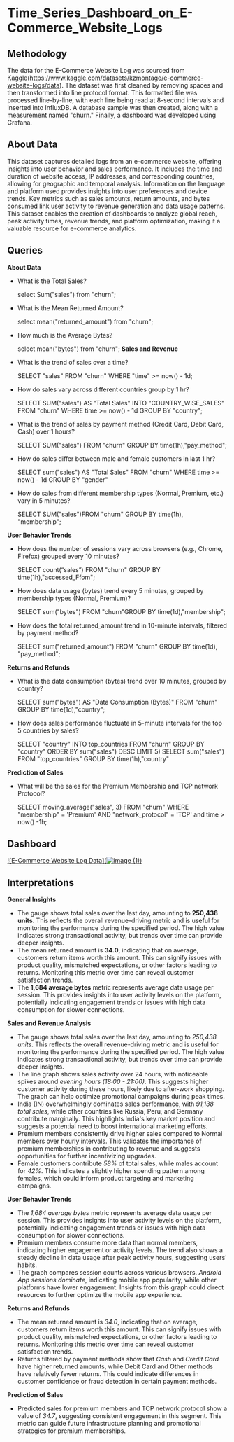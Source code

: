 # Time_Series_Dashboard_on_E-Commerce_Website_Logs

## Methodology
The data for the E-Commerce Website Log was sourced from Kaggle(https://www.kaggle.com/datasets/kzmontage/e-commerce-website-logs/data). The dataset was first cleaned by removing spaces and then transformed into line protocol format. This formatted file was processed line-by-line, with each line being read at 8-second intervals and inserted into InfluxDB. A database sample was then created, along with a measurement named "churn." Finally, a dashboard was developed using Grafana.

## About Data
This dataset captures detailed logs from an e-commerce website, offering insights into user behavior and sales performance. It includes the time and duration of website access, IP addresses, and corresponding countries, allowing for geographic and temporal analysis. Information on the language and platform used provides insights into user preferences and device trends. Key metrics such as sales amounts, return amounts, and bytes consumed link user activity to revenue generation and data usage patterns. This dataset enables the creation of dashboards to analyze global reach, peak activity times, revenue trends, and platform optimization, making it a valuable resource for e-commerce analytics.

## Queries
****About Data****
- What is the Total Sales?

  select Sum("sales") from "churn";
- What is the Mean Returned Amount?

  select mean("returned_amount") from "churn";
- How much is the Average Bytes?

  select mean("bytes") from "churn";
****Sales and Revenue****
- What is the trend of sales over a time?

  SELECT "sales" FROM "churn" WHERE "time" >= now() - 1d;
- How do sales vary across different countries group by 1 hr?
  
  SELECT SUM("sales") AS "Total Sales" INTO "COUNTRY_WISE_SALES" FROM "churn" WHERE time >= now() - 1d GROUP BY "country";
- What is the trend of sales by payment method (Credit Card, Debit Card, Cash) over 1 hours?
  
  SELECT SUM("sales") FROM "churn" GROUP BY time(1h),"pay_method";
- How do sales differ between male and female customers in last 1 hr?

  SELECT sum("sales") AS "Total Sales" FROM "churn" WHERE time >= now() - 1d GROUP BY "gender"
- How do sales from different membership types (Normal, Premium, etc.) vary in 5 minutes?

  SELECT SUM("sales")FROM "churn" GROUP BY time(1h), "membership";
  
****User Behavior Trends****
- How does the number of sessions vary across browsers (e.g., Chrome, Firefox) grouped every 10 minutes?

  SELECT count(“sales”) FROM "churn" GROUP BY time(1h),"accessed_Ffom";
- How does data usage (bytes) trend every 5 minutes, grouped by membership types (Normal, Premium)?

  SELECT sum("bytes") FROM "churn"GROUP BY time(1d),"membership";
- How does the total returned_amount trend in 10-minute intervals, filtered by payment method?

  SELECT sum("returned_amount") FROM "churn" GROUP BY time(1d), "pay_method";

****Returns and Refunds****
- What is the data consumption (bytes) trend over 10 minutes, grouped by country?

  SELECT sum("bytes") AS "Data Consumption (Bytes)" FROM "churn" GROUP BY time(1d),"country";
- How does sales performance fluctuate in 5-minute intervals for the top 5 countries by sales?

  SELECT "country" INTO top_countries FROM "churn" GROUP BY "country" ORDER BY sum("sales") DESC LIMIT 5)
  SELECT sum("sales") FROM "top_countries" GROUP BY time(1h),"country"

****Prediction of Sales****
- What will be the sales for the Premium Membership and TCP network Protocol?

  SELECT moving_average("sales", 3) FROM "churn" WHERE "membership" = 'Premium' AND "network_protocol" = 'TCP' and time > now() -1h;

## Dashboard

[![E-Commerce Website Log Data](![image (1)](https://github.com/user-attachments/assets/4f1f0c09-7569-4f97-8db2-986955ab7672))](https://www.youtube.com/watch?v=KEeDcjHAKhg)

## Interpretations
**General Insights**
- The gauge shows total sales over the last day, amounting to **250,438 units**. This reflects the overall revenue-driving metric and is useful for monitoring the performance during the specified period. The high value indicates strong transactional activity, but trends over time can provide deeper insights.
- The mean returned amount is **34.0**, indicating that on average, customers return items worth this amount. This can signify issues with product quality, mismatched expectations, or other factors leading to returns. Monitoring this metric over time can reveal customer satisfaction trends.
- The **1,684 average bytes** metric represents average data usage per session. This provides insights into user activity levels on the platform, potentially indicating engagement trends or issues with high data consumption for slower connections.
  
**Sales and Revenue Analysis**  
- The gauge shows total sales over the last day, amounting to *250,438 units*. This reflects the overall revenue-driving metric and is useful for monitoring the performance during the specified period. The high value indicates strong transactional activity, but trends over time can provide deeper insights.  
- The line graph shows sales activity over 24 hours, with noticeable spikes around *evening hours (18:00 - 21:00)*. This suggests higher customer activity during these hours, likely due to after-work shopping. The graph can help optimize promotional campaigns during peak times.  
- India (IN) overwhelmingly dominates sales performance, with *91,138 total sales*, while other countries like Russia, Peru, and Germany contribute marginally. This highlights India's key market position and suggests a potential need to boost international marketing efforts.  
- Premium members consistently drive higher sales compared to Normal members over hourly intervals. This validates the importance of premium memberships in contributing to revenue and suggests opportunities for further incentivizing upgrades.  
- Female customers contribute *58%* of total sales, while males account for *42%*. This indicates a slightly higher spending pattern among females, which could inform product targeting and marketing campaigns.  

**User Behavior Trends**  
- The *1,684 average bytes* metric represents average data usage per session. This provides insights into user activity levels on the platform, potentially indicating engagement trends or issues with high data consumption for slower connections.  
- Premium members consume more data than normal members, indicating higher engagement or activity levels. The trend also shows a steady decline in data usage after peak activity hours, suggesting users' habits.  
- The graph compares session counts across various browsers. *Android App sessions dominate*, indicating mobile app popularity, while other platforms have lower engagement. Insights from this graph could direct resources to further optimize the mobile app experience.  

**Returns and Refunds** 
- The mean returned amount is *34.0*, indicating that on average, customers return items worth this amount. This can signify issues with product quality, mismatched expectations, or other factors leading to returns. Monitoring this metric over time can reveal customer satisfaction trends.  
- Returns filtered by payment methods show that *Cash* and *Credit Card* have higher returned amounts, while Debit Card and Other methods have relatively fewer returns. This could indicate differences in customer confidence or fraud detection in certain payment methods.  

**Prediction of Sales** 
- Predicted sales for premium members and TCP network protocol show a value of *34.7*, suggesting consistent engagement in this segment. This metric can guide future infrastructure planning and promotional strategies for premium memberships.
